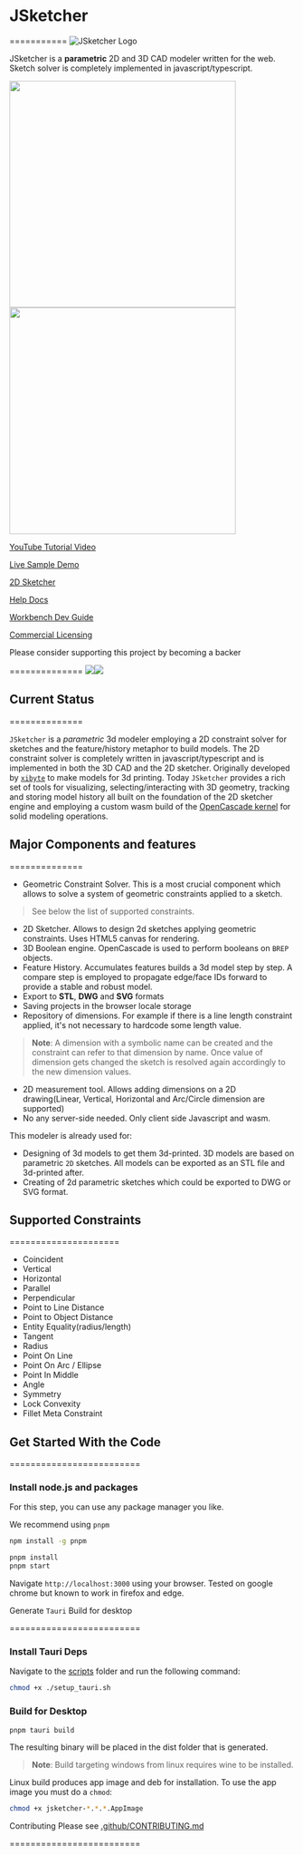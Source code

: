# JSketcher

===========
![JSketcher Logo](./web/img/JSketcher-logo.svg)

JSketcher is a **parametric** 2D and 3D CAD modeler written for the web.
Sketch solver is completely implemented in javascript/typescript.

<a href='https://www.youtube.com/watch?v=Vk3TTp8hNxQ&list=PLeoCiKHizvH8PZEyFvThHzVlnTF5XaL-R'> 
  <img src='../../wiki/img/sample2d.png' width='400px'>
  <img src='../../wiki/img/sample3d.png' width='400px'> 
</a>

[YouTube Tutorial Video](https://www.youtube.com/watch?v=Vk3TTp8hNxQ&list=PLeoCiKHizvH8PZEyFvThHzVlnTF5XaL-R)

[Live Sample Demo](http://web-cad.org/?com.github.jsketcher-sample-models.MODELS.Flag-Holder)

[2D Sketcher](http://web-cad.org/sketcher.html#__sample2D__)

[Help Docs](./web/docs/index.md)

[Workbench Dev Guide](./dev-guide/index.md)

[Commercial Licensing](https://www.autodrop3d.com/parametric-cad-beta.html) 


Please consider supporting this project by becoming a backer

==============
<a href="https://opencollective.com/jsketcher-ad3d/"><image src="https://opencollective.com/jsketcher-ad3d/tiers/backer.svg?avatarHeight=300&width=3000"></image><image src="https://opencollective.com/jsketcher-ad3d/tiers/badge.svg"></image></a>

## Current Status

==============

`JSketcher` is a _parametric_ 3d modeler employing a 2D constraint solver for sketches and the feature/history metaphor to build models. The 2D constraint solver is completely written in javascript/typescript and is implemented in both the 3D CAD and the 2D sketcher. Originally developed by [`xibyte`](https://github.com/xibyte) to make models for 3d printing. Today `JSketcher` provides a rich set of tools for visualizing, selecting/interacting with 3D geometry, tracking and storing model history all built on the foundation of the 2D sketcher engine and employing a custom wasm build of the [OpenCascade kernel](https://github.com/Autodrop3d/occt-interpreter) for solid modeling operations.

## Major Components and features

==============

- Geometric Constraint Solver. This is a most crucial component which allows to solve a system of geometric constraints applied to a sketch.

> See below the list of supported constraints.

- 2D Sketcher. Allows to design 2d sketches applying geometric constraints. Uses HTML5 canvas for rendering.
- 3D Boolean engine. OpenCascade is used to perform booleans on `BREP` objects.
- Feature History. Accumulates features builds a 3d model step by step. A compare step is employed to propagate edge/face IDs forward to provide a stable and robust model.
- Export to **STL**, **DWG** and **SVG** formats
- Saving projects in the browser locale storage
- Repository of dimensions. For example if there is a line length constraint applied, it's not necessary to hardcode some length value.

> **Note**: A dimension with a symbolic name can be created and the constraint can refer to that dimension by name. Once value of dimension gets changed the sketch is resolved again accordingly to the new dimension values.  

- 2D measurement tool. Allows adding dimensions on a 2D drawing(Linear, Vertical, Horizontal and Arc/Circle dimension are supported)
- No any server-side needed. Only client side Javascript and wasm.

This modeler is already used for:

- Designing of 3d models to get them 3d-printed. 3D models are based on parametric `2D` sketches. All models can be exported as an STL file and 3d-printed after.
- Creating of 2d parametric sketches which could be exported to DWG or SVG format.

## Supported Constraints

=====================

- Coincident
- Vertical
- Horizontal
- Parallel
- Perpendicular
- Point to Line Distance
- Point to Object Distance
- Entity Equality(radius/length)
- Tangent
- Radius
- Point On Line
- Point On Arc / Ellipse
- Point In Middle
- Angle
- Symmetry
- Lock Convexity
- Fillet Meta Constraint

## Get Started With the Code

=========================

### Install node.js and packages

For this step, you can use any package manager you like.

We recommend using `pnpm`

```bash
npm install -g pnpm
```

```bash
pnpm install
pnpm start
```

Navigate `http://localhost:3000` using your browser. Tested on google chrome but known to work in firefox and edge.

Generate `Tauri` Build for desktop

=========================


### Install Tauri Deps

Navigate to the [scripts](./scripts/) folder and run the following command:

```bash
chmod +x ./setup_tauri.sh
```


### Build for Desktop

```bash
pnpm tauri build
```

The resulting binary will be placed in the dist folder that is generated.

> **Note**: Build targeting windows from linux requires wine to be installed.

Linux build produces app image and deb for installation.
To use the app image you must do a `chmod`:

```bash
chmod +x jsketcher-*.*.*.AppImage
```

Contributing Please see  [.github/CONTRIBUTING.md](.github/CONTRIBUTING.md )

=========================
